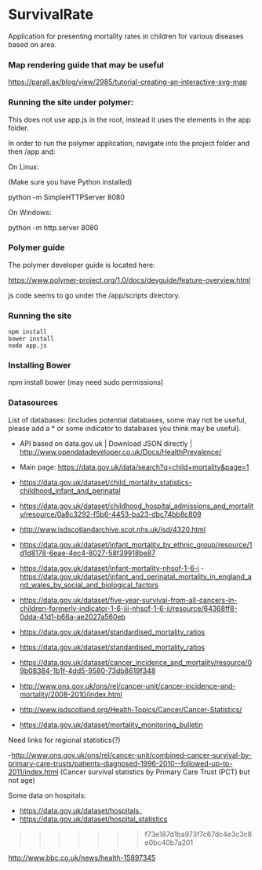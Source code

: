 # SurvivalRate
Application for presenting mortality rates in children for various diseases based on area.

### Map rendering guide that may be useful

https://parall.ax/blog/view/2985/tutorial-creating-an-interactive-svg-map

### Running the site under polymer:

This does not use app.js in the root, instead it uses the elements in the app folder.

In order to run the polymer application, navigate into the project folder and then /app and:

On Linux:

(Make sure you have Python installed)

python -m SimpleHTTPServer 8080

On Windows:

python -m http.server 8080

### Polymer guide

The polymer developer guide is located here:

https://www.polymer-project.org/1.0/docs/devguide/feature-overview.html

js code seems to go under the /app/scripts directory.

### Running the site
```
npm install
bower install
node app.js
```

### Installing Bower

npm install bower (may need sudo permissions)

### Datasources

List of databases: (includes potential databases, some may not be useful, please add a * or some indicator to databases you think may be useful).

- API based on data.gov.uk | Download JSON directly | http://www.opendatadeveloper.co.uk/Docs/HealthPrevalence/

- Main page: https://data.gov.uk/data/search?q=child+mortality&page=1
- https://data.gov.uk/dataset/child_mortality_statistics-childhood_infant_and_perinatal
- https://data.gov.uk/dataset/childhood_hospital_admissions_and_mortality/resource/0a8c3292-f5b6-4453-ba23-dbc74bb8c809
- http://www.isdscotlandarchive.scot.nhs.uk/isd/4320.html
- https://data.gov.uk/dataset/infant_mortality_by_ethnic_group/resource/1d1d8178-6eae-4ec4-8027-58f39918be87
- https://data.gov.uk/dataset/infant-mortality-nhsof-1-6-i
-https://data.gov.uk/dataset/infant_and_perinatal_mortality_in_england_and_wales_by_social_and_biological_factors
- https://data.gov.uk/dataset/five-year-survival-from-all-cancers-in-children-formerly-indicator-1-6-iii-nhsof-1-6-ii/resource/64368ff8-0dda-41d1-b66a-ae2027a560eb
- https://data.gov.uk/dataset/standardised_mortality_ratios
- https://data.gov.uk/dataset/standardised_mortality_ratios
- https://data.gov.uk/dataset/cancer_incidence_and_mortality/resource/09b08384-1b1f-4dd5-9580-73db8619f348
- http://www.ons.gov.uk/ons/rel/cancer-unit/cancer-incidence-and-mortality/2008-2010/index.html
- http://www.isdscotland.org/Health-Topics/Cancer/Cancer-Statistics/
- https://data.gov.uk/dataset/mortality_monitoring_bulletin

Need links for regional statistics(?)

-http://www.ons.gov.uk/ons/rel/cancer-unit/combined-cancer-survival-by-primary-care-trusts/patients-diagnosed-1996-2010--followed-up-to-2011/index.html
(Cancer survival statistics by Primary Care Trust (PCT) but not age)

Some data on hospitals:

- https://data.gov.uk/dataset/hospitals_
- https://data.gov.uk/dataset/hospital_statistics

>>>>>>> f73e187d1ba973f7c67dc4e3c3c8e0bc40b7a201


http://www.bbc.co.uk/news/health-15897345
